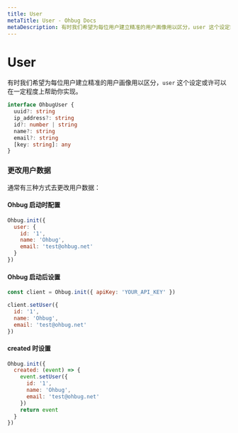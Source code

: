```yaml
---
title: User
metaTitle: User - Ohbug Docs
metaDescription: 有时我们希望为每位用户建立精准的用户画像用以区分，user 这个设定或许可以在一定程度上帮助你实现。
---
```


# User

有时我们希望为每位用户建立精准的用户画像用以区分，`user` 这个设定或许可以在一定程度上帮助你实现。

```typescript
interface OhbugUser {
  uuid?: string
  ip_address?: string
  id?: number | string
  name?: string
  email?: string
  [key: string]: any
}
```

### 更改用户数据

通常有三种方式去更改用户数据：

#### Ohbug 启动时配置

```javascript
Ohbug.init({
  user: {
    id: '1',
    name: 'Ohbug',
    email: 'test@ohbug.net'
  }
})
```

#### Ohbug 启动后设置

```javascript
const client = Ohbug.init({ apiKey: 'YOUR_API_KEY' })

client.setUser({
  id: '1',
  name: 'Ohbug',
  email: 'test@ohbug.net'
})
```

#### created 时设置

```javascript
Ohbug.init({
  created: (event) => {
    event.setUser({
      id: '1',
      name: 'Ohbug',
      email: 'test@ohbug.net'
    })
    return event
  }
})
```
